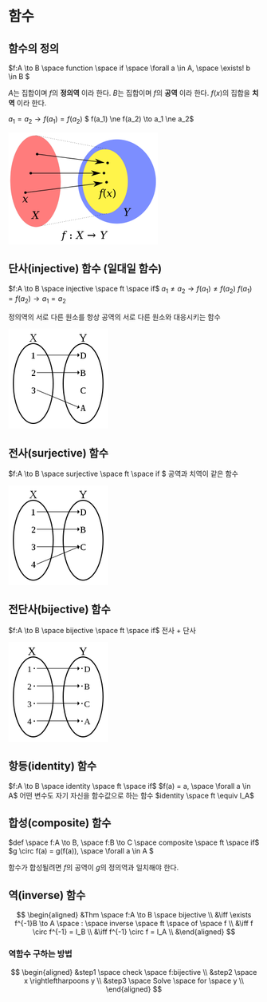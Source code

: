 # 함수
## 함수의 정의
$f:A \to B \space function \space if \space \forall a \in A, \space \exists! b \in B $

$A$는 집합이며 $f$의 __정의역__ 이라 한다.
$B$는 집합이며 $f$의 __공역__ 이라 한다.
$f(x)$의 집합을 __치역__ 이라 한다.

$a_1 = a_2 \to f(a_1) = f(a_2)$
$ f(a_1) \ne f(a_2) \to a_1 \ne a_2$

![](./resources/300px-Codomain2.SVG.png)

## 단사(injective) 함수 (일대일 함수)
$f:A \to B \space injective \space ft \space if$
$a_1 \ne a_2 \to f(a_1) \ne f(a_2)$
$f(a_1) = f(a_2) \to a_1 = a_2$

정의역의 서로 다른 원소를 항상 공역의 서로 다른 원소와 대응시키는 함수

![](./resources/200px-Injection.svg.png)

## 전사(surjective) 함수
$f:A \to B \space surjective \space ft \space if $
공역과 치역이 같은 함수

![](./resources/200px-Surjection.svg.png)

## 전단사(bijective) 함수
$f:A \to B \space bijective \space ft \space if$
전사 + 단사

![](./resources/Bijection.svg.png)

## 항등(identity) 함수
$f:A \to B \space identity \space ft \space if$
$f(a) = a, \space \forall a \in A$
어떤 변수도 자기 자신을 함수값으로 하는 함수
$identity \space ft \equiv  I_A$

## 합성(composite) 함수
$def \space f:A \to B, \space f:B \to C \space composite \space ft \space if$
$g \circ f(a) = g(f(a)), \space \forall a \in A $

함수가 합성될려면 $f$의 공역이 $g$의 정의역과 일치해야 한다.

## 역(inverse) 함수
$$
\begin{aligned}
&Thm \space f:A \to B \space bijective \\
&\iff \exists f^{-1}B \to A \space : \space inverse \space ft \space of \space f \\
&\iff f \circ f^{-1} = I_B \\
&\iff f^{-1} \circ f = I_A \\
&\end{aligned}
$$



### 역함수 구하는 방법
$$
\begin{aligned}
&step1 \space check \space f:bijective \\
&step2 \space x \rightleftharpoons y \\
&step3 \space Solve \space for \space y \\
\end{aligned}
$$

